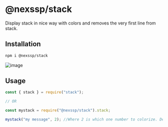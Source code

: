 # @nexssp/stack

Display stack in nice way with colors and removes the very first line from stack.

## Installation

```sh
npm i @nexssp/stack
```

![image](https://user-images.githubusercontent.com/8799218/116674813-65599600-a9a5-11eb-933f-405494431e0f.png)

## Usage

```js
const { stack } = require("stack");

// OR

const mystack = require("@nexssp/stack").stack;

mystack("my message", 2); //Where 2 is which one number to colorize. Default is 1.
```
